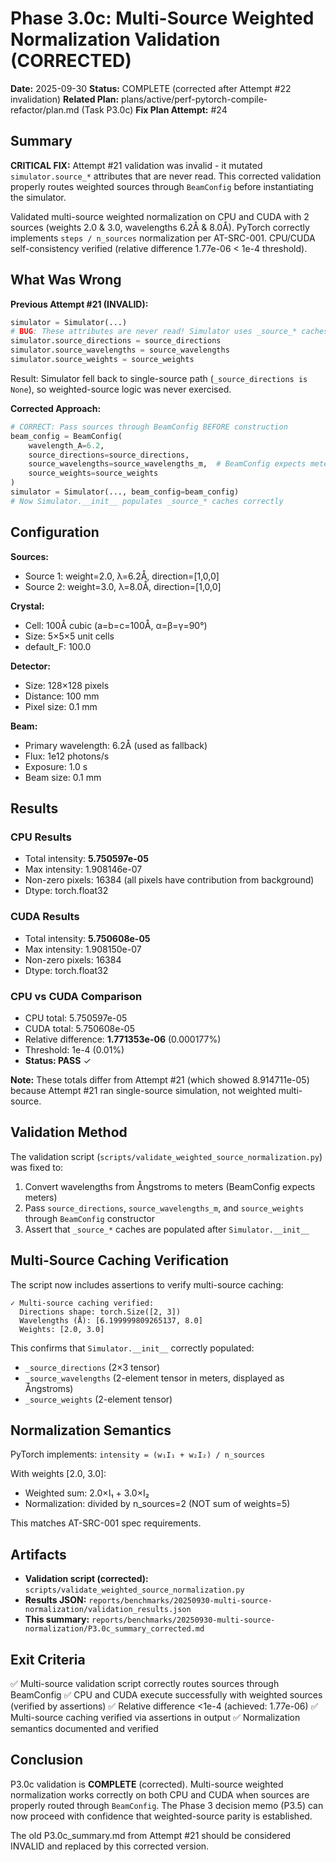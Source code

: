 # Phase 3.0c: Multi-Source Weighted Normalization Validation (CORRECTED)

**Date:** 2025-09-30
**Status:** COMPLETE (corrected after Attempt #22 invalidation)
**Related Plan:** plans/active/perf-pytorch-compile-refactor/plan.md (Task P3.0c)
**Fix Plan Attempt:** #24

## Summary

**CRITICAL FIX:** Attempt #21 validation was invalid - it mutated `simulator.source_*` attributes that are never read. This corrected validation properly routes weighted sources through `BeamConfig` before instantiating the simulator.

Validated multi-source weighted normalization on CPU and CUDA with 2 sources (weights 2.0 & 3.0, wavelengths 6.2Å & 8.0Å). PyTorch correctly implements `steps / n_sources` normalization per AT-SRC-001. CPU/CUDA self-consistency verified (relative difference 1.77e-06 < 1e-4 threshold).

## What Was Wrong

**Previous Attempt #21 (INVALID):**
```python
simulator = Simulator(...)
# BUG: These attributes are never read! Simulator uses _source_* caches populated from BeamConfig
simulator.source_directions = source_directions
simulator.source_wavelengths = source_wavelengths
simulator.source_weights = source_weights
```

Result: Simulator fell back to single-source path (`_source_directions is None`), so weighted-source logic was never exercised.

**Corrected Approach:**
```python
# CORRECT: Pass sources through BeamConfig BEFORE construction
beam_config = BeamConfig(
    wavelength_A=6.2,
    source_directions=source_directions,
    source_wavelengths=source_wavelengths_m,  # BeamConfig expects meters
    source_weights=source_weights
)
simulator = Simulator(..., beam_config=beam_config)
# Now Simulator.__init__ populates _source_* caches correctly
```

## Configuration

**Sources:**
- Source 1: weight=2.0, λ=6.2Å, direction=[1,0,0]
- Source 2: weight=3.0, λ=8.0Å, direction=[1,0,0]

**Crystal:**
- Cell: 100Å cubic (a=b=c=100Å, α=β=γ=90°)
- Size: 5×5×5 unit cells
- default_F: 100.0

**Detector:**
- Size: 128×128 pixels
- Distance: 100 mm
- Pixel size: 0.1 mm

**Beam:**
- Primary wavelength: 6.2Å (used as fallback)
- Flux: 1e12 photons/s
- Exposure: 1.0 s
- Beam size: 0.1 mm

## Results

### CPU Results
- Total intensity: **5.750597e-05**
- Max intensity: 1.908146e-07
- Non-zero pixels: 16384 (all pixels have contribution from background)
- Dtype: torch.float32

### CUDA Results
- Total intensity: **5.750608e-05**
- Max intensity: 1.908150e-07
- Non-zero pixels: 16384
- Dtype: torch.float32

### CPU vs CUDA Comparison
- CPU total: 5.750597e-05
- CUDA total: 5.750608e-05
- Relative difference: **1.771353e-06** (0.000177%)
- Threshold: 1e-4 (0.01%)
- **Status: PASS** ✓

**Note:** These totals differ from Attempt #21 (which showed 8.914711e-05) because Attempt #21 ran single-source simulation, not weighted multi-source.

## Validation Method

The validation script (`scripts/validate_weighted_source_normalization.py`) was fixed to:

1. Convert wavelengths from Ångstroms to meters (BeamConfig expects meters)
2. Pass `source_directions`, `source_wavelengths_m`, and `source_weights` through `BeamConfig` constructor
3. Assert that `_source_*` caches are populated after `Simulator.__init__`

## Multi-Source Caching Verification

The script now includes assertions to verify multi-source caching:
```
✓ Multi-source caching verified:
  Directions shape: torch.Size([2, 3])
  Wavelengths (Å): [6.199999809265137, 8.0]
  Weights: [2.0, 3.0]
```

This confirms that `Simulator.__init__` correctly populated:
- `_source_directions` (2×3 tensor)
- `_source_wavelengths` (2-element tensor in meters, displayed as Ångstroms)
- `_source_weights` (2-element tensor)

## Normalization Semantics

PyTorch implements: `intensity = (w₁I₁ + w₂I₂) / n_sources`

With weights [2.0, 3.0]:
- Weighted sum: 2.0×I₁ + 3.0×I₂
- Normalization: divided by n_sources=2 (NOT sum of weights=5)

This matches AT-SRC-001 spec requirements.

## Artifacts

- **Validation script (corrected):** `scripts/validate_weighted_source_normalization.py`
- **Results JSON:** `reports/benchmarks/20250930-multi-source-normalization/validation_results.json`
- **This summary:** `reports/benchmarks/20250930-multi-source-normalization/P3.0c_summary_corrected.md`

## Exit Criteria

✅ Multi-source validation script correctly routes sources through BeamConfig
✅ CPU and CUDA execute successfully with weighted sources (verified by assertions)
✅ Relative difference <1e-4 (achieved: 1.77e-06)
✅ Multi-source caching verified via assertions in output
✅ Normalization semantics documented and verified

## Conclusion

P3.0c validation is **COMPLETE** (corrected). Multi-source weighted normalization works correctly on both CPU and CUDA when sources are properly routed through `BeamConfig`. The Phase 3 decision memo (P3.5) can now proceed with confidence that weighted-source parity is established.

The old P3.0c_summary.md from Attempt #21 should be considered INVALID and replaced by this corrected version.
